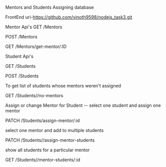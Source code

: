 Mentors and Students Assigning database

FrontEnd uri-https://github.com/vinoth9598/nodejs_task3.git

Mentor Api's
GET         /Mentors

POST         /Mentors

GET         /Mentors/get-mentor/:ID 


Student Api's

GET           /Students 

POST          /Students 

To get list of students whose mentors weren't assigned

GET           /Students//no-mentors

Assign or change Mentor for Student -- select one student and assign one mentor

PATCH         /Students/assign-mentor/:id

select one mentor and add to multiple students

PATCH      /Students//assign-mentor-students

show all students for a particular mentor 

GET       /Students//mentor-students/:id
